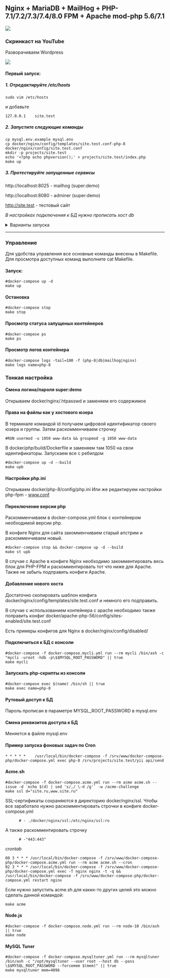 ## Nginx + MariaDB + MailHog + PHP-7.1/7.2/7.3/7.4/8.0 FPM + Apache mod-php 5.6/7.1

![](https://github.com/rhamdeew/docker-compose-php/workflows/Docker%20Image%20CI/badge.svg)


### Скринкаст на YouTube

Разворачиваем Wordpress

[![](http://img.youtube.com/vi/_1DKwP7YuTY/0.jpg)](http://www.youtube.com/watch?v=_1DKwP7YuTY "")



#### Первый запуск:

##### 1. Отредактируйте /etc/hosts

```
sudo vim /etc/hosts
```

и добавьте

```
127.0.0.1    site.test
```

##### 2. Запустите следующие команды

```
cp mysql.env.example mysql.env
cp docker/nginx/config/templates/site.test.conf-php-8 docker/nginx/config/site.test.conf
mkdir -p projects/site.test
echo '<?php echo phpversion();' > projects/site.test/index.php
make up
```

##### 3. Протестируйте запущенные сервисы

http://localhost:8025 - mailhog (super:demo)

http://localhost:8080 - adminer (super:demo)

http://site.test - тестовый сайт

*В настройках подключения к БД нужно прописать хост db*

<details>
  <summary>Варианты запуска</summary>

  ```
cp mysql.env.example mysql.env
#edit mysql.env

#вы можете выбрать версию PHP
cp templates/docker-compose-php-8.yml docker-compose.yml

#и скопировать соответствующий конфиг для Nginx + PHP-FPM
cp docker/nginx/config/templates/site.test.conf-php-8 docker/nginx/config/site.test.conf

#or copy configs for Nginx + Apache PHP
cp templates/docker-compose-apache-php-71.yml docker-compose.yml
cp docker/nginx/config/templates/site.test.conf-apache-php-71 docker/nginx/config/site.test.conf
cp docker/apache-php-71/config/templates/site.test.conf docker/apache-php-71/config/sites-enabled/site.test.conf

mkdir -p projects/site.test
echo '<?php echo phpversion();' > projects/site.test/index.php

make up
  ```

</details>

------

### Управление

Для удобства управления все основные команды внесены в Makefile. Для просмотра доступных команд выполните cat Makefile.

#### Запуск:

```
#docker-compose up -d
make up
```


#### Остановка

```
#docker-compose stop
make stop
```


#### Просмотр статуса запущеных контейнеров

```
#docker-compose ps
make ps
```


#### Просмотр логов контейнера

```
#docker-compose logs -tail=100 -f (php-8|db|mailhog|nginx)
make logs name=php-8
```


### Тонкая настройка


#### Смена логина/пароля super:demo

Открываем docker/nginx/.htpasswd и заменяем его содержимое


#### Права на файлы как у хостового юзера

В терминале командой id получаем цифровой идентификатор своего юзера и группы.
Затем раскомменчиваем строчку

```
#RUN usermod -u 1050 www-data && groupmod -g 1050 www-data
```

В docker/*php*/build/Dockerfile и заменяем там 1050 на свои идентификаторы.
Запускаем все с ребилдом

```
#docker-compose up -d --build
make upb
```


#### Настройки php.ini

Открываем docker/php-8/config/php.ini
Или же редактируем настройки php-fpm - www.conf


#### Переключение версии php

Раскомменчиваем в docker-compose.yml блок с контейнером необходимой версии php.

В конфиге Nginx для сайта закомменчиваем старый апстрим и раскомменчиваем новый.

```
#docker-compose stop && docker-compose up -d --build
make st upb
```

В случае с Apache в конфиге Nginx необходимо закомментировать весь блок для PHP-FPM и раскомментировать тот что ниже для Apache.
Также не забыть подправить конфиги Apache.


#### Добавление нового хоста

Достаточно скопировать шаблон конфига docker/nginx/config/templates/site.test.conf и немного его подправить.

В случае с использованием контейнера с apache необходимо также поправить конфиг docker/apache-php-56/config/sites-enabled/site.test.conf

Есть примеры конфигов для Nginx в docker/nginx/config/disabled/


#### Подключиться к БД с консоли

```
#docker-compose -f docker-compose.mycli.yml run --rm mycli /bin/ash -c "mycli -uroot -hdb -p\$$MYSQL_ROOT_PASSWORD" || true
make mycli
```


#### Запускать php-скрипты из консоли

```
#docker-compose exec $(name) /bin/sh || true
make exec name=php-8
```


#### Рутовый доступ к БД

Пароль прописан в параметре MYSQL_ROOT_PASSWORD в mysql.env


#### Смена реквизитов доступа к БД

Меняется в файле mysql.env


#### Пример запуска фоновых задач по Cron

```
* * * * *    /usr/local/bin/docker-compose -f /srv/www/docker-compose-php/docker-compose.yml exec php-8 /srv/projects/site.test/yii api/send
```

#### Acme.sh

```
#docker-compose -f docker-compose.acme.yml run --rm acme acme.sh --issue -d `echo $(d) | sed 's/,/ \-d /g'` -w /acme-challenge
make ssl d="site.ru,www.site.ru"
```

SSL-сертификаты сохраняются в директорию docker/nginx/ssl. Чтобы все заработало нужно раскомментировать
строчки в конфиге docker-compose.yml

```
      # - ./docker/nginx/ssl:/etc/nginx/ssl:ro
```

А также раскомментировать строчку

```
      # -"443:443"
```

*crontab*

```
00 3 * * * /usr/local/bin/docker-compose -f /srv/www/docker-compose-php/docker-compose.acme.yml run --rm acme acme.sh --cron
02 3 * * * /usr/local/bin/docker-compose -f /srv/www/docker-compose-php/docker-compose.yml exec -T nginx nginx -t -q && /usr/local/bin/docker-compose -f /srv/www/docker-compose-php/docker-compose.yml restart nginx
```

Если нужно запустить acme.sh для каких-то других целей это можно сделать данной командой:

```
make acme
```

#### Node.js

```
#docker-compose -f docker-compose.node.yml run --rm node-10 /bin/ash || true
make node
```

#### MySQL Tuner

```
#docker-compose -f docker-compose.mysqltuner.yml run --rm mysqltuner /bin/ash -c "/opt/mysqltuner --user root --host db --pass \$$MYSQL_ROOT_PASSWORD --forcemem $(mem)" || true
make mysqltuner mem=4096
```
